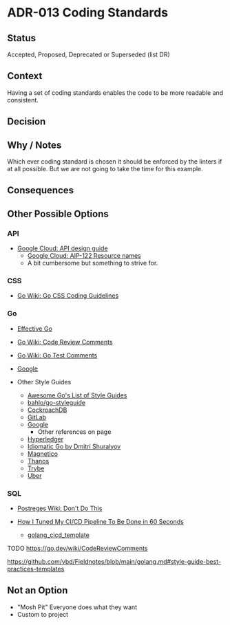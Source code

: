 # ADR-013 Coding Standards

## Status

Accepted, Proposed, Deprecated or Superseded (list DR)

## Context

Having a set of coding standards enables the code to be more readable and
consistent.

## Decision



## Why / Notes

Which ever coding standard is chosen it should be enforced by the linters if at
all possible. But we are not going to take the time for this example.

## Consequences



## Other Possible Options

### API
- [Google Cloud: API design guide](https://cloud.google.com/apis/design)
  - [Google Cloud: AIP-122 Resource names](https://google.aip.dev/122)
  - A bit cumbersome but something to strive for.

### CSS
- [Go Wiki: Go CSS Coding Guidelines](https://go.dev/wiki/CSSStyleGuide)

### Go
- [Effective Go](https://go.dev/doc/effective_go)
- [Go Wiki: Code Review Comments](https://go.dev/wiki/CodeReviewComments)
- [Go Wiki: Go Test Comments](https://go.dev/wiki/TestComments)
- [Google](https://google.github.io/styleguide/go/)

- Other Style Guides
  - [Awesome Go's List of Style Guides](https://github.com/avelino/awesome-go?tab=readme-ov-file#style-guides)
  - [bahlo/go-styleguide](https://github.com/bahlo/go-styleguide)
  - [CockroachDB](https://github.com/cockroachdb/cockroach/blob/master/docs/style.md)
  - [GitLab](https://docs.gitlab.com/ee/development/go_guide/)
  - [Google](https://google.github.io/styleguide/go/)
    - Other references on page
  - [Hyperledger](https://github.com/hyperledger/fabric/blob/release-1.4/docs/source/style-guides/go-style.rst)
  - [Idiomatic Go by Dmitri Shuralyov](https://dmitri.shuralyov.com/idiomatic-go)
  - [Magnetico](https://github.com/boramalper/magnetico/wiki/magnetico-Design-Specification)
  - [Thanos](https://thanos.io/tip/contributing/coding-style-guide.md/)
  - [Trybe](https://github.com/betrybe/playbook-go/blob/main/README_EN.md)
  - [Uber](https://github.com/uber-go/guide/blob/master/style.md)

### SQL
- [Postreges Wiki: Don't Do This](https://wiki.postgresql.org/wiki/Don't_Do_This)



- [How I Tuned My CI/CD Pipeline To Be Done in 60 Seconds](https://mzfit.app/blog/the_one_where_i_tune_my_cdcd_pipeline/)
  - [golang_cicd_template](https://github.com/sethgecko13/golang_cicd_template)

TODO 
https://go.dev/wiki/CodeReviewComments

https://github.com/vbd/Fieldnotes/blob/main/golang.md#style-guide-best-practices-templates


## Not an Option

- "Mosh Pit" Everyone does what they want
- Custom to project








